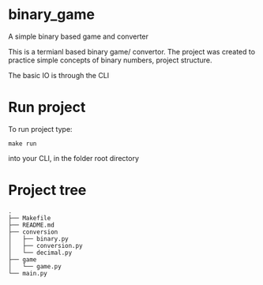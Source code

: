 # binary_game
A simple binary based game and converter

This is a termianl based binary game/ convertor. The project was created to practice simple concepts of binary numbers, project structure.

The basic IO is through the CLI

# Run project
To run project type:
```
make run
```
into your CLI, in the folder root directory


# Project tree

```
.
├── Makefile
├── README.md
├── conversion
│   ├── binary.py
│   ├── conversion.py
│   └── decimal.py
├── game
│   └── game.py
└── main.py

```